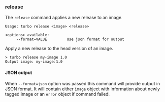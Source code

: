 ### release

The `release` command applies a new release to an image.

```
Usage: turbo release <image> <release>

<options> available:
     --format=VALUE         Use json format for output
```

Apply a new release to the head version of an image. 

```
> turbo release my-image 1.0
Output image: my-image:1.0
```

#### JSON output

When `--format=json` option was passed this command will provide output in JSON format. It will contain either `image` object with information about newly tagged image or an `error` object if command failed.